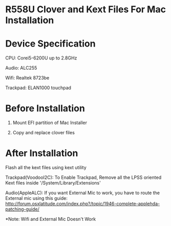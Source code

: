 # R558U Clover and  Kext Files For Mac Installation

# Device Specification
  
  CPU:      Corei5-6200U up to 2.8GHz
  
  Audio:    ALC255
  
  Wifi:     Realtek 8723be
  
  Trackpad: ELAN1000 touchpad

# Before Installation

1) Mount EFI partition of Mac Installer

2) Copy and replace clover files

# After Installation

 Flash all the kext files using kext utility
  
Trackpad(VoodooI2C):
        To Enable Trackpad, Remove all the LPSS oriented Kext files inside '/System/Library/Extensions'

Audio(AppleALC):
        If you want External Mic to work, you have to route the External mic using this guide:  http://forum.osxlatitude.com/index.php?/topic/1946-complete-applehda-patching-guide/
   
   *Note: Wifi and External Mic Doesn't Work
